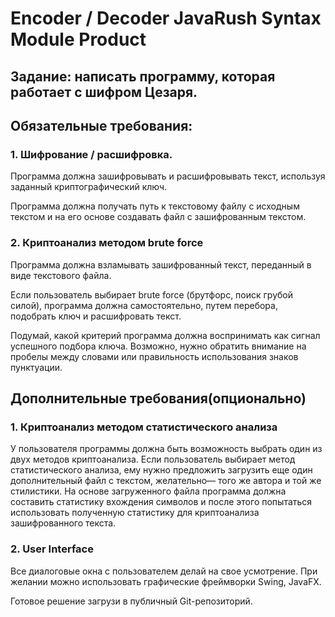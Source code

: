 # Encoder / Decoder JavaRush Syntax Module Product

## Задание: написать программу, которая работает с шифром Цезаря.

## Обязательные требования: 
### 1. Шифрование / расшифровка. 
Программа должна зашифровывать и расшифровывать текст, используя заданный криптографический ключ.

Программа должна получать путь к текстовому файлу с исходным текстом и на его основе создавать файл с зашифрованным текстом.

### 2. Криптоанализ методом brute force

Программа должна взламывать зашифрованный текст, переданный в виде текстового файла.

Если пользователь выбирает brute force (брутфорс, поиск грубой силой), программа должна самостоятельно, путем перебора, подобрать ключ и расшифровать текст.

Подумай, какой критерий программа должна воспринимать как сигнал успешного подбора ключа. Возможно, нужно обратить внимание на пробелы между словами или правильность использования знаков пунктуации.

## Дополнительные требования(опционально)

### 1. Криптоанализ методом статистического анализа

У пользователя программы должна быть возможность выбрать один из двух методов криптоанализа. Если пользователь выбирает метод статистического анализа, ему нужно предложить загрузить еще один дополнительный файл с текстом, желательно— того же автора и той же стилистики. На основе загруженного файла программа должна составить статистику вхождения символов и после этого попытаться использовать полученную статистику для криптоанализа зашифрованного текста.

### 2. User Interface

Все диалоговые окна с пользователем делай на свое усмотрение. При желании можно использовать графические фреймворки Swing, JavaFX.

Готовое решение загрузи в публичный Git-репозиторий.

